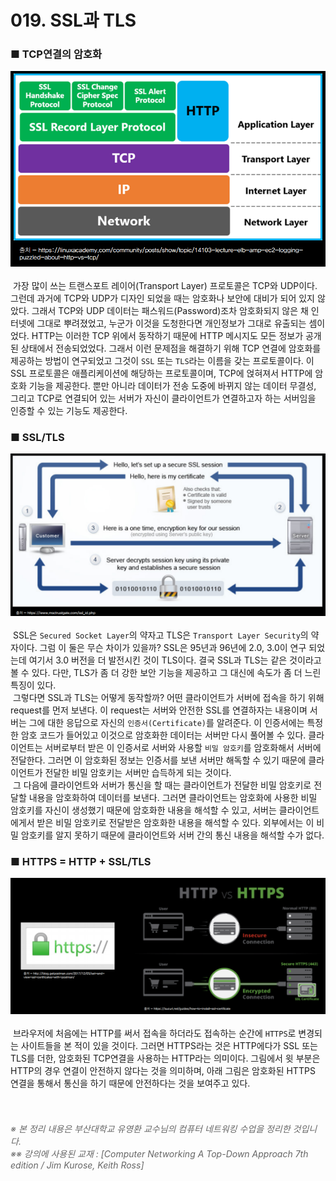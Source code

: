 # 019. SSL과 TLS
### ■ TCP연결의 암호화
![TCP연결의 암호화](https://raw.githubusercontent.com/taechacode/ComputerScienceRepository/main/Computer%20Network/images/CN_019_01.png)
<br><br>
&nbsp;가장 많이 쓰는 트랜스포트 레이어(Transport Layer) 프로토콜은 TCP와 UDP이다. 그런데 과거에 TCP와 UDP가 디자인 되었을 때는 암호화나 보안에 대비가 되어 있지 않았다. 그래서 TCP와 UDP 데이터는 패스워드(Password)조차 암호화되지 않은 채 인터넷에 그대로 뿌려졌었고, 누군가 이것을 도청한다면 개인정보가 그대로 유출되는 셈이었다. HTTP는 이러한 TCP 위에서 동작하기 때문에 HTTP 메시지도 모든 정보가 공개된 상태에서 전송되었었다. 그래서 이런 문제점을 해결하기 위해 TCP 연결에 암호화를 제공하는 방법이 연구되었고 그것이 `SSL` 또는 `TLS`라는 이름을 갖는 프로토콜이다. 이 SSL 프로토콜은 애플리케이션에 해당하는 프로토콜이며, TCP에 얹혀져서 HTTP에 암호화 기능을 제공한다. 뿐만 아니라 데이터가 전송 도중에 바뀌지 않는 데이터 무결성, 그리고 TCP로 연결되어 있는 서버가 자신이 클라이언트가 연결하고자 하는 서버임을 인증할 수 있는 기능도 제공한다.
<br>
### ■ SSL/TLS
![SSL/TLS](https://raw.githubusercontent.com/taechacode/ComputerScienceRepository/main/Computer%20Network/images/CN_019_02.png)
<br><br>
&nbsp;SSL은 `Secured Socket Layer`의 약자고 TLS은 `Transport Layer Security`의 약자이다. 그럼 이 둘은 무슨 차이가 있을까? SSL은 95년과 96년에 2.0, 3.0이 연구 되었는데 여기서 3.0 버전을 더 발전시킨 것이 TLS이다. 결국 SSL과 TLS는 같은 것이라고 볼 수 있다. 다만, TLS가 좀 더 강한 보안 기능을 제공하고 그 대신에 속도가 좀 더 느린 특징이 있다.
<br>
&nbsp;그렇다면 SSL과 TLS는 어떻게 동작할까? 어떤 클라이언트가 서버에 접속을 하기 위해 request를 먼저 보낸다. 이 request는 서버와 안전한 SSL를 연결하자는 내용이며 서버는 그에 대한 응답으로 자신의 `인증서(Certificate)`를 알려준다. 이 인증서에는 특정한 암호 코드가 들어있고 이것으로 암호화한 데이터는 서버만 다시 풀어볼 수 있다. 클라이언트는 서버로부터 받은 이 인증서로 서버와 사용할 `비밀 암호키`를 암호화해서 서버에 전달한다. 그러면 이 암호화된 정보는 인증서를 보낸 서버만 해독할 수 있기 때문에 클라이언트가 전달한 비밀 암호키는 서버만 습득하게 되는 것이다.
<br>
&nbsp;그 다음에 클라이언트와 서버가 통신을 할 때는 클라이언트가 전달한 비밀 암호키로 전달할 내용을 암호화하여 데이터를 보낸다. 그러면 클라이언트는 암호화에 사용한 비밀 암호키를 자신이 생성했기 때문에 암호화한 내용을 해석할 수 있고, 서버는 클라이언트에게서 받은 비밀 암호키로 전달받은 암호화한 내용을 해석할 수 있다. 외부에서는 이 비밀 암호키를 알지 못하기 때문에 클라이언트와 서버 간의 통신 내용을 해석할 수가 없다.
<br>
### ■ HTTPS = HTTP + SSL/TLS
![HTTPS](https://raw.githubusercontent.com/taechacode/ComputerScienceRepository/main/Computer%20Network/images/CN_019_03.png)
<br><br>
&nbsp;브라우저에 처음에는 HTTP를 써서 접속을 하더라도 접속하는 순간에 `HTTPS`로 변경되는 사이트들을 본 적이 있을 것이다. 그러면 HTTPS라는 것은 HTTP에다가 SSL 또는 TLS를 더한, 암호화된 TCP연결을 사용하는 HTTP라는 의미이다. 그림에서 윗 부분은 HTTP의 경우 연결이 안전하지 않다는 것을 의미하며, 아래 그림은 암호화된 HTTPS 연결을 통해서 통신을 하기 때문에 안전하다는 것을 보여주고 있다.
<br>
<br>
<br>
###### <span style="color:#666666">※ 본 정리 내용은 부산대학교 유영환 교수님의 컴퓨터 네트워킹 수업을 정리한 것입니다.<br>※※ 강의에 사용된 교재 : [Computer Networking A Top-Down Approach 7th edition / Jim Kurose, Keith Ross]</span>
